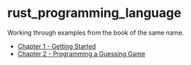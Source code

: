 # rust_programming_language

Working through examples from the book of the same name.

- [Chapter 1 - Getting Started](ch01)
- [Chapter 2 - Programming a Guessing Game](ch02)
